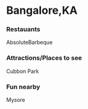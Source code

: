 # Bangalore,KA

### Restauants
AbsoluteBarbeque

### Attractions/Places to see
Cubbon Park

### Fun nearby
Mysore
